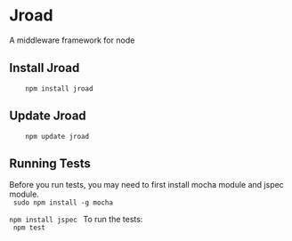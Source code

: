 # Jroad
A middleware framework for node

## Install Jroad
		npm install jroad

## Update Jroad
		npm update jroad

## Running Tests
Before you run tests, you may need to first install mocha module and jspec module.  
<code>
	sudo npm install -g mocha  
	npm install jspec
</code>
To run the tests:  
<code>
	npm test
</code>
